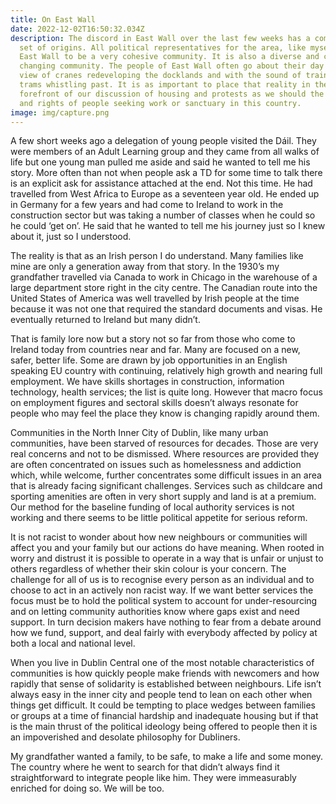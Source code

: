 ```yaml
---
title: On East Wall
date: 2022-12-02T16:50:32.034Z
description: The discord in East Wall over the last few weeks has a complicated
  set of origins. All political representatives for the area, like myself, know
  East Wall to be a very cohesive community. It is also a diverse and constantly
  changing community. The people of East Wall often go about their day in the
  view of cranes redeveloping the docklands and with the sound of trains and
  trams whistling past. It is as important to place that reality in the
  forefront of our discussion of housing and protests as we should the welfare
  and rights of people seeking work or sanctuary in this country.
image: img/capture.png
---
```

A few short weeks ago a delegation of young people visited the Dáil. They were members of an Adult Learning group and they came from all walks of life but one young man pulled me aside and said he wanted to tell me his story. More often than not when people ask a TD for some time to talk there is an explicit ask for assistance attached at the end. Not this time. He had travelled from West Africa to Europe as a seventeen year old. He ended up in Germany for a few years and had come to Ireland to work in the construction sector but was taking a number of classes when he could so he could ‘get on’. He said that he wanted to tell me his journey just so I knew about it, just so I understood.

The reality is that as an Irish person I do understand. Many families like mine are only a generation away from that story. In the 1930’s my grandfather travelled via Canada to work in Chicago in the warehouse of a large department store right in the city centre. The Canadian route into the United States of America was well travelled by Irish people at the time because it was not one that required the standard documents and visas. He eventually returned to Ireland but many didn’t.

That is family lore now but a story not so far from those who come to Ireland today from countries near and far. Many are focused on a new, safer, better life. Some are drawn by job opportunities in an English speaking EU country with continuing, relatively high growth and nearing full employment. We have skills shortages in construction, information technology, health services; the list is quite long. However that macro focus on employment figures and sectoral skills doesn’t always resonate for people who may feel the place they know is changing rapidly around them.

Communities in the North Inner City of Dublin, like many urban communities, have been starved of resources for decades. Those are very real concerns and not to be dismissed. Where resources are provided they are often concentrated on issues such as homelessness and addiction which, while welcome, further concentrates some difficult issues in an area that is already facing significant challenges. Services such as childcare and sporting amenities are often in very short supply and land is at a premium. Our method for the baseline funding of local authority services is not working and there seems to be little political appetite for serious reform.

It is not racist to wonder about how new neighbours or communities will affect you and your family but our actions do have meaning. When rooted in worry and distrust it is possible to operate in a way that is unfair or unjust to others regardless of whether their skin colour is your concern. The challenge for all of us is to recognise every person as an individual and to choose to act in an actively non racist way. If we want better services the focus must be to hold the political system to account for under-resourcing and on letting community authorities know where gaps exist and need support. In turn decision makers have nothing to fear from a debate around how we fund, support, and deal fairly with everybody affected by policy at both a local and national level.

When you live in Dublin Central one of the most notable characteristics of communities is how quickly people make friends with newcomers and how rapidly that sense of solidarity is established between neighbours. Life isn’t always easy in the inner city and people tend to lean on each other when things get difficult. It could be tempting to place wedges between families or groups at a time of financial hardship and inadequate housing but if that is the main thrust of the political ideology being offered to people then it is an impoverished and desolate philosophy for Dubliners.

My grandfather wanted a family, to be safe, to make a life and some money. The country where he went to search for that didn’t always find it straightforward to integrate people like him. They were immeasurably enriched for doing so. We will be too.
